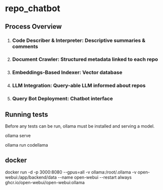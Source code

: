 # repo_chatbot

## Process Overview

1. ### **Code Describer & Interpreter**: Descriptive summaries & comments
2. ### **Document Crawler**: Structured metadata linked to each repo
3. ### **Embeddings-Based Indexer**: Vector database
4. ### **LLM Integration**: Query-able LLM informed about repos
5. ### **Query Bot Deployment**: Chatbot interface


## Running tests
Before any tests can be run, ollama must be installed and serving a model. 

ollama serve

ollama run codellama

## docker
docker run -d -p 3000:8080 --gpus=all -v ollama:/root/.ollama -v open-webui:/app/backend/data --name open-webui --restart always ghcr.io/open-webui/open-webui:ollama
